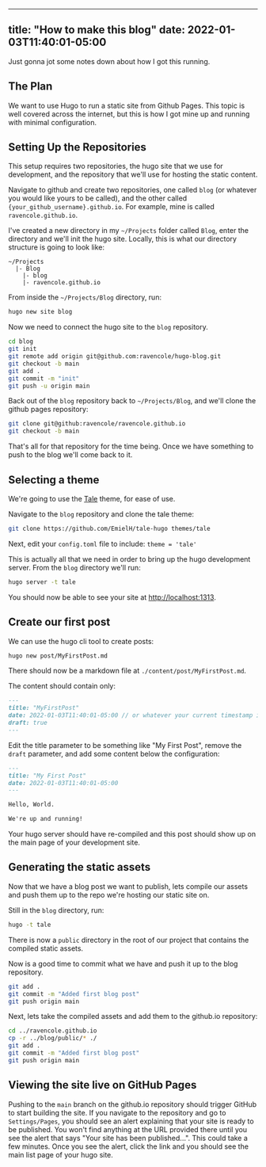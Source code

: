
---
title: "How to make this blog"
date: 2022-01-03T11:40:01-05:00
---

Just gonna jot some notes down about how I got this running.

## The Plan
We want to use Hugo to run a static site from Github Pages. This topic is well covered across the internet, but this is how I got mine up and running with minimal configuration.

## Setting Up the Repositories

This setup requires two repositories, the hugo site that we use for development, and the repository that we'll use for hosting the static content.

Navigate to github and create two repositories, one called `blog` (or whatever you would like yours to be called), and the other called `{your_github_username}.github.io`. 
For example, mine is called `ravencole.github.io`.

I've created a new directory in my `~/Projects` folder called `Blog`, enter the directory and we'll init the hugo site.
Locally, this is what our directory structure is going to look like:

```
~/Projects
  |- Blog
    |- blog
    |- ravencole.github.io
```

From inside the `~/Projects/Blog` directory, run:

```bash
hugo new site blog
```

Now we need to connect the hugo site to the `blog` repository.

```bash
cd blog
git init
git remote add origin git@github.com:ravencole/hugo-blog.git
git checkout -b main
git add .
git commit -m "init"
git push -u origin main
```

Back out of the `blog` repository back to `~/Projects/Blog`, and we'll clone the github pages repository:

```bash
git clone git@github:ravencole/ravencole.github.io
git checkout -b main
```

That's all for that repository for the time being. Once we have something to push to the blog we'll come back to it.

## Selecting a theme

We're going to use the [Tale](https://github.com/EmielH/tale-hugo) theme, for ease of use.

Navigate to the `blog` repository and clone the tale theme:

```bash
git clone https://github.com/EmielH/tale-hugo themes/tale
```

Next, edit your `config.toml` file to include: `theme = 'tale'`

This is actually all that we need in order to bring up the hugo development server. From the `blog` directory we'll run:

```bash
hugo server -t tale
```

You should now be able to see your site at [http://localhost:1313](http://localhost:1313).

## Create our first post

We can use the hugo cli tool to create posts:

```bash
hugo new post/MyFirstPost.md
```

There should now be a markdown file at `./content/post/MyFirstPost.md`.

The content should contain only:

```markdown
---
title: "MyFirstPost"
date: 2022-01-03T11:40:01-05:00 // or whatever your current timestamp is
draft: true
---
```

Edit the title parameter to be something like "My First Post", remove the `draft` parameter, and add some content below the configuration:

```markdown
---
title: "My First Post"
date: 2022-01-03T11:40:01-05:00
---

Hello, World.

We're up and running!
```

Your hugo server should have re-compiled and this post should show up on the main page of your development site.

## Generating the static assets

Now that we have a blog post we want to publish, lets compile our assets and push them up to the repo we're hosting our static site on.

Still in the `blog` directory, run:

```bash
hugo -t tale
```

There is now a `public` directory in the root of our project that contains the compiled static assets. 

Now is a good time to commit what we have and push it up to the blog repository.

```bash
git add .
git commit -m "Added first blog post"
git push origin main
```

Next, lets take the compiled assets and add them to the github.io repository:

```bash
cd ../ravencole.github.io
cp -r ../blog/public/* ./
git add .
git commit -m "Added first blog post"
git push origin main
```

## Viewing the site live on GitHub Pages

Pushing to the `main` branch on the github.io repository should trigger GitHub to start building the site. If you navigate to the repository and go to `Settings/Pages`, you should see an alert explaining that your site is ready to be published. You won't find anything at the URL provided there until you see the alert that says "Your site has been published...". This could take a few minutes. Once you see the alert, click the link and you should see the main list page of your hugo site. 